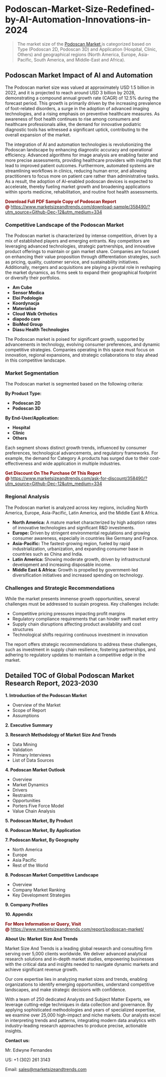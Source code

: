 <H1>Podoscan-Market-Size-Redefined-by-AI-Automation-Innovations-in-2024</H1><blockquote><p>The market size of the <a href="https://www.marketsizeandtrends.com/download-sample/358490/?utm_source=Github-Dec-12&amp;utm_medium=334" target="_blank">Podoscan Market </a>is categorized based on Type (Podoscan 2D, Podoscan 3D) and Application (Hospital, Clinic, Others) and geographical regions (North America, Europe, Asia-Pacific, South America, and Middle-East and Africa).</p></blockquote><p><h2>Podoscan Market Impact of AI and Automation</h2><p>The Podoscan market size was valued at approximately USD 1.5 billion in 2022, and it is projected to reach around USD 3 billion by 2028, demonstrating a compound annual growth rate (CAGR) of 12.5% during the forecast period. This growth is primarily driven by the increasing prevalence of foot-related disorders, a surge in the adoption of advanced imaging technologies, and a rising emphasis on preventive healthcare measures. As awareness of foot health continues to rise among consumers and healthcare professionals alike, the demand for innovative podiatric diagnostic tools has witnessed a significant uptick, contributing to the overall expansion of the market.</p><p>The integration of AI and automation technologies is revolutionizing the Podoscan landscape by enhancing diagnostic accuracy and operational efficiency. Advanced algorithms for image analysis are enabling faster and more precise assessments, providing healthcare providers with insights that lead to improved patient outcomes. Furthermore, automated systems are streamlining workflows in clinics, reducing human error, and allowing practitioners to focus more on patient care rather than administrative tasks. As a result, the adoption of AI-enabled podoscan devices is expected to accelerate, thereby fueling market growth and broadening applications within sports medicine, rehabilitation, and routine foot health assessments.</p></p><p><strong><span style="color: #800000;">Download Full PDF Sample Copy of Podoscan Report @</span>&nbsp;</strong><a href="https://www.marketsizeandtrends.com/download-sample/358490/?utm_source=Github-Dec-12&amp;utm_medium=334">https://www.marketsizeandtrends.com/download-sample/358490/?utm_source=Github-Dec-12&amp;utm_medium=334</a></p><h3>Competitive Landscape of the Podoscan Market</h3><p>The Podoscan market is characterized by intense competition, driven by a mix of established players and emerging entrants. Key competitors are leveraging advanced technologies, strategic partnerships, and innovative product offerings to maintain or gain market share. Companies are focused on enhancing their value proposition through differentiation strategies, such as pricing, quality, customer service, and sustainability initiatives. Additionally, mergers and acquisitions are playing a pivotal role in reshaping the market dynamics, as firms seek to expand their geographical footprint or diversify their portfolios.</p><p><strong><p><ul><li>Am Cube </li><li> Sensor Medica </li><li> Eloi Podologie </li><li> Koordynacja </li><li> Materialise </li><li> Cloud Walk Orthotics </li><li> diapodo care </li><li> BioMed Group </li><li> Diasu Health Technologies</p></li></ul></p></strong></p><p>The Podoscan market is poised for significant growth, supported by advancements in technology, evolving consumer preferences, and dynamic competitive strategies. Companies operating in this space must focus on innovation, regional expansions, and strategic collaborations to stay ahead in this competitive landscape.</p><h3>Market Segmentation</h3><p>The Podoscan market is segmented based on the following criteria:</p><p><strong>By Product Type:</strong></p><p><strong><p><ul><li>Podoscan 2D </li><li> Podoscan 3D</p></li></ul></p></strong></p><p><strong>By End-User/Application:</strong></p><p><strong><p><ul><li>Hospital </li><li> Clinic </li><li> Others</p></li></ul></p></strong></p><p>Each segment shows distinct growth trends, influenced by consumer preferences, technological advancements, and regulatory frameworks. For example, the demand for Category A products has surged due to their cost-effectiveness and wide application in multiple industries.</p><p><strong><span style="color: #800000;">Get Discount On The Purchase Of This Report @&nbsp;</span></strong><a href="https://www.marketsizeandtrends.com/ask-for-discount/358490/?utm_source=Github-Dec-12&amp;utm_medium=334">https://www.marketsizeandtrends.com/ask-for-discount/358490/?utm_source=Github-Dec-12&amp;utm_medium=334</a></p><h3>Regional Analysis</h3><p>The Podoscan market is analyzed across key regions, including North America, Europe, Asia-Pacific, Latin America, and the Middle East &amp; Africa.</p><ul><li><strong>North America:</strong> A mature market characterized by high adoption rates of innovative technologies and significant R&amp;D investments.</li><li><strong>Europe:</strong> Driven by stringent environmental regulations and growing consumer awareness, especially in countries like Germany and France.</li><li><strong>Asia-Pacific:</strong> The fastest-growing region, fueled by rapid industrialization, urbanization, and expanding consumer base in countries such as China and India.</li><li><strong>Latin America:</strong> Showing moderate growth, driven by infrastructural development and increasing disposable income.</li><li><strong>Middle East &amp; Africa:</strong> Growth is propelled by government-led diversification initiatives and increased spending on technology.</li></ul><h3>Challenges and Strategic Recommendations</h3><p>While the market presents immense growth opportunities, several challenges must be addressed to sustain progress. Key challenges include:</p><ul><li>Competitive pricing pressures impacting profit margins</li><li>Regulatory compliance requirements that can hinder swift market entry</li><li>Supply chain disruptions affecting product availability and cost structures</li><li>Technological shifts requiring continuous investment in innovation</li></ul><p>The report offers strategic recommendations to address these challenges, such as investment in supply chain resilience, fostering partnerships, and adhering to regulatory updates to maintain a competitive edge in the market.</p><h2>Detailed TOC of Global Podoscan Market Research Report, 2023-2030</h2><p><strong>1. Introduction of the Podoscan Market</strong></p><ul><li>Overview of the Market</li><li>Scope of Report</li><li>Assumptions&nbsp;</li></ul><p><strong>2. Executive Summary</strong></p><p><strong>3. Research Methodology of <strong>Market Size And Trends</strong></strong></p><ul><li>Data Mining</li><li>Validation</li><li>Primary Interviews</li><li>List of Data Sources&nbsp;</li></ul><p><strong>4. Podoscan Market Outlook</strong></p><ul><li>Overview</li><li>Market Dynamics</li><li>Drivers</li><li>Restraints</li><li>Opportunities</li><li>Porters Five Force Model</li><li>Value Chain Analysis&nbsp;</li></ul><p><strong>5. Podoscan Market, By Product</strong></p><p><strong>6. Podoscan Market, By Application</strong></p><p><strong>7. Podoscan Market, By Geography</strong></p><ul><li>North America</li><li>Europe</li><li>Asia Pacific</li><li>Rest of the World&nbsp;</li></ul><p><strong>8. Podoscan Market Competitive Landscape</strong></p><ul><li>Overview</li><li>Company Market Ranking</li><li>Key Development Strategies&nbsp;</li></ul><p><strong>9. Company Profiles</strong></p><p><strong>10. Appendix</strong></p><p><strong><span style="color: #800000;">For More Information or Query, Visit @&nbsp;</span></strong><a href="https://www.marketsizeandtrends.com/report/podoscan-market/">https://www.marketsizeandtrends.com/report/podoscan-market/</a></p><p></p><p><strong>About Us:&nbsp;Market Size And Trends</strong></p><p>Market Size And Trends&nbsp;is a leading global research and consulting firm serving over 5,000 clients worldwide. We deliver advanced analytical research solutions and in-depth market studies, empowering businesses with the critical data and insights needed to navigate dynamic markets and achieve significant revenue growth.</p><p>Our core expertise lies in analyzing market sizes and trends, enabling organizations to identify emerging opportunities, understand competitive landscapes, and make strategic decisions with confidence.</p><p>With a team of 250 dedicated Analysts and Subject Matter Experts, we leverage cutting-edge techniques in data collection and governance. By applying sophisticated methodologies and years of specialized expertise, we examine over 25,000 high-impact and niche markets. Our analysts excel in interpreting trends and patterns, integrating modern data analytics with industry-leading research approaches to produce precise, actionable insights.</p><p><strong>Contact us:</strong></p><p>Mr. Edwyne Fernandes</p><p>US: +1 (302) 261 3143</p><p>Email: <a href="mailto:sales@marketsizeandtrends.com">sales@marketsizeandtrends.com</a>&nbsp;</p>
